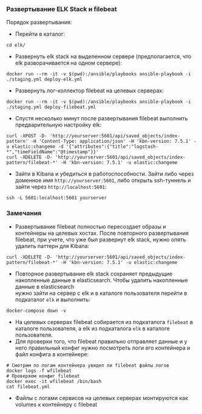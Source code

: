 ### Развертывание ELK Stack и filebeat


Порядок развертывания:
- Перейти в каталог:
```shell script
cd elk/
```
- Развернуть elk stack на выделенном сервере (предполагается, что elk разворачивается на одном сервере): 
```shell script
docker run --rm -it -v $(pwd):/ansible/playbooks ansible-playbook -i ./staging.yml deploy-elk.yml
``` 
- Развернуть лог-коллектор filebeat на целевых серверах:
```shell script
docker run --rm -it -v $(pwd):/ansible/playbooks ansible-playbook -i ./staging.yml deploy-filebeat.yml
```
- Спустя несколько минут после развертывания filebeat выполнить предварительную настройку elk:
```shell script
curl -XPOST -D- 'http://yourserver:5601/api/saved_objects/index-pattern' -H 'Content-Type: application/json' -H 'kbn-version: 7.5.1' -u elastic:changeme -d '{"attributes":{"title":"logstash-*","timeFieldName":"@timestamp"}}'
curl -XDELETE -D- 'http://yourserver:5601/api/saved_objects/index-pattern/filebeat-*' -H 'kbn-version: 7.5.1' -u elastic:changeme
```
- Зайти в Kibana и убедиться в работоспособности. Зайти либо через доменное имя ```http://yourserver:5601```, либо открыть ssh-туннель и зайти через ```http://localhost:5601```:
```shell script
ssh -L 5601:localhost:5601 yourserver
```

### Замечания
- Развертывание filebeat полностью пересоздает образы и контейнеры на целевых хостах.
После повторного развертывания filebeat, при учете, что уже был развернут elk stack, нужно опять удалить паттерн для Kibana:
```shell script
curl -XDELETE -D- 'http://yourserver:5601/api/saved_objects/index-pattern/filebeat-*' -H 'kbn-version: 7.5.1' -u elastic:changeme
```
- Повторное развертывание elk stack сохраняет предыдущие накопленные данные в elasticsearch. Чтобы удалить накопленные данные в elasticsearch \
нужно зайти на сервер с elk и в каталоге пользователя перейти в подкаталог ```elk``` и выполнить:
```shell script
docker-compose down -v
```
- На целевых серверах filebeat собирается из подкаталога ```filebeat``` в каталоге пользователя, а elk из подкаталога ```elk``` в каталоге пользователя.
- Для проверки того, что filebeat правильно отправляет данные и у него правильный конфиг нужно посмотреть логи его контейнера и файл конфига в контейнере:
```shell script
# Смотрим по логам контейнера увидел ли filebeat файлы логов
docker logs -f wfilebeat
# Проверяем конфиг filebeat
docker exec -it wfilebeat /bin/bash
cat filebeat.yml
```
- Файлы с логами сервисов на целевых серверах монтируются как volumes к контейнеру с filebeat